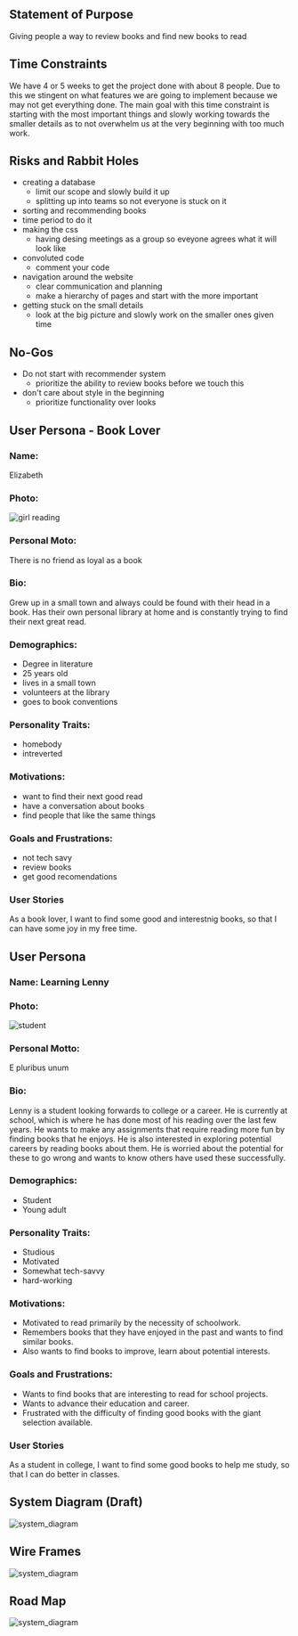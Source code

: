 ## Statement of Purpose

Giving people a way to review books and find new books to read

## Time Constraints

We have 4 or 5 weeks to get the project done with about 8 people. Due to this
we stingent on what features we are going to implement because we may not get everything
done. The main goal with this time constraint is starting with the most important things and
slowly working towards the smaller details as to not overwhelm us at the very beginning with
too much work.

## Risks and Rabbit Holes

- creating a database
  - limit our scope and slowly build it up
  - splitting up into teams so not everyone is stuck on it
- sorting and recommending books
- time period to do it
- making the css
  - having desing meetings as a group so eveyone agrees what it will look like
- convoluted code
  - comment your code
- navigation around the website
  - clear communication and planning
  - make a hierarchy of pages and start with the more important
- getting stuck on the small details
  - look at the big picture and slowly work on the smaller ones given time

## No-Gos

- Do not start with recommender system
  - prioritize the ability to review books before we touch this
- don't care about style in the beginning
  - prioritize functionality over looks

## User Persona - Book Lover

### Name:

Elizabeth

### Photo:

![girl reading](./book.jfif)

### Personal Moto:

There is no friend as loyal as a book

### Bio:

Grew up in a small town and always could be found with their head in a book.
Has their own personal library at home and is constantly trying to find their next great read.

### Demographics:

- Degree in literature
- 25 years old
- lives in a small town
- volunteers at the library
- goes to book conventions

### Personality Traits:

- homebody
- intreverted

### Motivations:

- want to find their next good read
- have a conversation about books
- find people that like the same things

### Goals and Frustrations:

- not tech savy
- review books
- get good recomendations

### User Stories
As a book lover, I want to find some good and interestnig books, so that I can have some joy in my free time. 

## User Persona

### Name: Learning Lenny

### Photo:

![student](./studying.jfif)

### Personal Motto:

E pluribus unum

### Bio:

Lenny is a student looking forwards to college or a career. He is currently at school, which is where he has done most of his reading over the last few years. He wants to make any assignments that require reading more fun by finding books that he enjoys. He is also interested in exploring potential careers by reading books about them. He is worried about the potential for these to go wrong and wants to know others have used these successfully.

### Demographics:

- Student
- Young adult

### Personality Traits:

- Studious
- Motivated
- Somewhat tech-savvy
- hard-working

### Motivations:

- Motivated to read primarily by the necessity of schoolwork.
- Remembers books that they have enjoyed in the past and wants to find similar books.
- Also wants to find books to improve, learn about potential interests.

### Goals and Frustrations:

- Wants to find books that are interesting to read for school projects.
- Wants to advance their education and career.
- Frustrated with the difficulty of finding good books with the giant selection available.

### User Stories
As a student in college, I want to find some good books to help me study, so that I can do better in classes. 

## System Diagram (Draft)

![system_diagram](./system_diagram_draft.png)

## Wire Frames

![system_diagram](./../interface/wireframes/wireframe.jpg)

## Road Map

![system_diagram](./roadmap.jpg)

